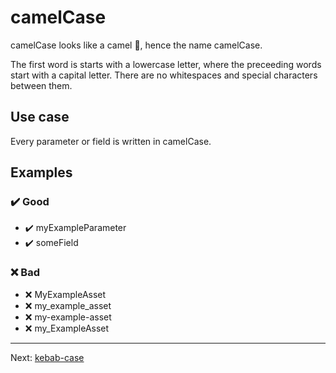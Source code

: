 # camelCase

camelCase looks like a camel 🐪, hence the name camelCase.

The first word is starts with a lowercase letter, where the preceeding words start with a capital letter. There are no whitespaces and special characters between them.

## Use case

Every parameter or field is written in camelCase.

## Examples

### ✔️ Good

- ✔️ myExampleParameter
- ✔️ someField

### ❌ Bad

- ❌ MyExampleAsset
- ❌ my_example_asset
- ❌ my-example-asset
- ❌ my_ExampleAsset

---

Next: [kebab-case](./kebab-case.md)